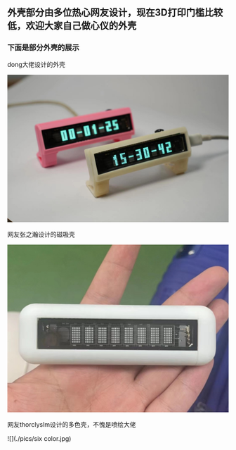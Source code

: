 ## 外壳部分由多位热心网友设计，现在3D打印门槛比较低，欢迎大家自己做心仪的外壳

### 下面是部分外壳的展示

dong大佬设计的外壳

![SHELL 1](./pics/shell1.jpg)

网友张之瀚设计的磁吸壳

![](./pics/微信图片_20230504154558.jpg)

网友thorclyslm设计的多色壳，不愧是喷绘大佬

![](./pics/six color.jpg)
